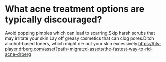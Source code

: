 # What acne treatment options are typically discouraged?

Avoid popping pimples which can lead to scarring.Skip harsh scrubs that may irritate your skin.Lay off greasy cosmetics that can clog pores.Ditch alcohol-based toners, which might dry out your skin excessively.https://hls-player.drberg.com/asset?path=migrated-assets/the-fastest-way-to-rid-acne-drberg